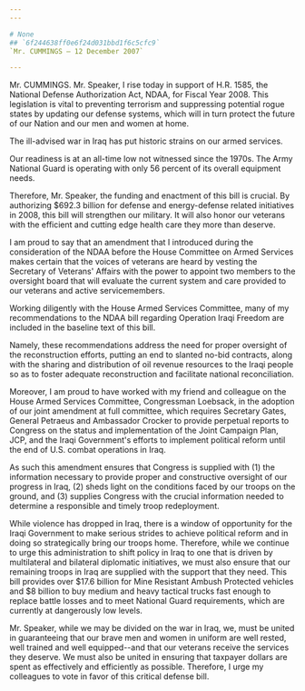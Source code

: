 ```yaml
---
---

# None
## `6f244638ff0e6f24d031bbd1f6c5cfc9`
`Mr. CUMMINGS — 12 December 2007`

---
```



Mr. CUMMINGS. Mr. Speaker, I rise today in support of H.R. 1585, the 
National Defense Authorization Act, NDAA, for Fiscal Year 2008. This 
legislation is vital to preventing terrorism and suppressing potential 
rogue states by updating our defense systems, which will in turn 
protect the future of our Nation and our men and women at home.

The ill-advised war in Iraq has put historic strains on our armed 
services.

Our readiness is at an all-time low not witnessed since the 1970s. 
The Army National Guard is operating with only 56 percent of its 
overall equipment needs.

Therefore, Mr. Speaker, the funding and enactment of this bill is 
crucial. By authorizing $692.3 billion for defense and energy-defense 
related initiatives in 2008, this bill will strengthen our military. It 
will also honor our veterans with the efficient and cutting edge health 
care they more than deserve.

I am proud to say that an amendment that I introduced during the 
consideration of the NDAA before the House Committee on Armed Services 
makes certain that the voices of veterans are heard by vesting the 
Secretary of Veterans' Affairs with the power to appoint two members to 
the oversight board that will evaluate the current system and care 
provided to our veterans and active servicemembers.

Working diligently with the House Armed Services Committee, many of 
my recommendations to the NDAA bill regarding Operation Iraqi Freedom 
are included in the baseline text of this bill.

Namely, these recommendations address the need for proper oversight 
of the reconstruction efforts, putting an end to slanted no-bid 
contracts, along with the sharing and distribution of oil revenue 
resources to the Iraqi people so as to foster adequate reconstruction 
and facilitate national reconciliation.

Moreover, I am proud to have worked with my friend and colleague on 
the House Armed Services Committee, Congressman Loebsack, in the 
adoption of our joint amendment at full committee, which requires 
Secretary Gates, General Petraeus and Ambassador Crocker to provide 
perpetual reports to Congress on the status and implementation of the 
Joint Campaign Plan, JCP, and the Iraqi Government's efforts to 
implement political reform until the end of U.S. combat operations in 
Iraq.

As such this amendment ensures that Congress is supplied with (1) the 
information necessary to provide proper and constructive oversight of 
our progress in Iraq, (2) sheds light on the conditions faced by our 
troops on the ground, and (3) supplies Congress with the crucial 
information needed to determine a responsible and timely troop 
redeployment.

While violence has dropped in Iraq, there is a window of opportunity 
for the Iraqi Government to make serious strides to achieve political 
reform and in doing so strategically bring our troops home. Therefore, 
while we continue to urge this administration to shift policy in Iraq 
to one that is driven by multilateral and bilateral diplomatic 
initiatives, we must also ensure that our remaining troops in Iraq are 
supplied with the support that they need. This bill provides over $17.6 
billion for Mine Resistant Ambush Protected vehicles and $8 billion to 
buy medium and heavy tactical trucks fast enough to replace battle 
losses and to meet National Guard requirements, which are currently at 
dangerously low levels.

Mr. Speaker, while we may be divided on the war in Iraq, we, must be 
united in guaranteeing that our brave men and women in uniform are well 
rested, well trained and well equipped--and that our veterans receive 
the services they deserve. We must also be united in ensuring that 
taxpayer dollars are spent as effectively and efficiently as possible. 
Therefore, I urge my colleagues to vote in favor of this critical 
defense bill.
